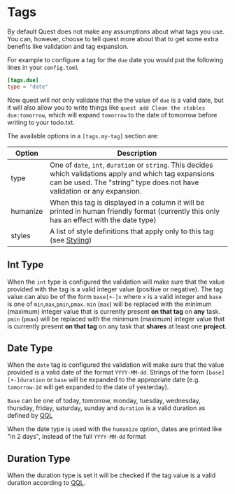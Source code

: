 # Tags

By default Quest does not make any assumptions about what tags you use.
You can, however, choose to tell quest more about that to get some extra benefits
like validation and tag expansion.

For example to configure a tag for the `due` date you would put the following lines in your `config.toml`
```toml
[tags.due]
type = "date"
```

Now quest will not only validate that the the value of `due` is a valid date, but it will also allow you to write things like `quest add Clean the stables due:tomorrow`, which will expand `tomorrow` to the date of tomorrow before writing to your todo.txt.

The available options in a `[tags.my-tag]` section are:

| Option | Description |
| --- | --- |
| type | One of `date`, `int`, `duration` or `string`. This decides which validations apply and which tag expansions can be used. The "string" type does not have validation or any expansion. |
| humanize | When this tag is displayed in a column it will be printed in human friendly format (currently this only has an effect with the date type) |
| styles | A list of style definitions that apply only to this tag (see [Styling](/styling)) |

## Int Type

When the `int` type is configured the validation will make sure that the value provided with the tag is a valid integer value (positive or negative).
The tag value can also be of the form `base[+-]x` where `x` is a valid integer and `base` is one of `min`,`max`,`pmin`,`pmax`.
`min` (`max`) will be replaced with the minimum (maximum) integer value that is currently present **on that tag** on **any** task. 
`pmin` (`pmax`) will be replaced with the minimum (maximum) integer value that is currently present **on that tag** on any task that **shares** at least one **project**. 

## Date Type

When the `date` tag is configured the validation will make sure that the value provided is a valid date of the format `YYYY-MM-dd`.
Strings of the form `[base][+-]duration` or `base` will be expanded to the appropriate date (e.g. `tomorrow-2d` will get expanded to the date of yesterday).

`Base` can be one of today, tomorrow, monday, tuesday, wednesday, thursday, friday, saturday, sunday and `duration` is a valid duration as defined by [QQL](/qql#Durations)

When the date type is used with the `humanize` option, dates are printed like "in 2 days", instead of the full `YYYY-MM-dd` format

## Duration Type

When the duration type is set it will be checked if the tag value is a valid duration according to [QQL](/qql#Durations).